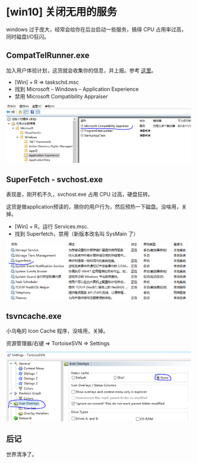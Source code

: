 # [win10] 关闭无用的服务

windows 过于庞大，经常会给你在后台启动一些服务，搞得 CPU 占用率过高，同时磁盘I/O狂闪。


## CompatTelRunner.exe

加入用户体验计划，这货就会收集你的信息，并上报。参考 [这里][1]。

 * [Win] + R => taskschd.msc
 * 找到 Microsoft – Windows – Application Experience
 * 禁用 Microsoft Compatibility Appraiser

![](images/2018_11_10_disable_useless_services/compatibility_appraiser.png)


## SuperFetch - svchost.exe

表现是，刚开机不久，svchost.exe 占用 CPU 过高，硬盘狂转。

这货是做application预读的，猜你的用户行为，然后预热一下磁盘。没啥用，关掉。

* [Win] + R，运行 Services.msc.
* 找到 Superfetch，禁用（新版本改名叫 SysMain 了）

![](images/2018_11_10_disable_useless_services/superfetch.png)


## tsvncache.exe

小乌龟的 Icon Cache 程序，没啥用，关掉。

资源管理器/右键 => TortoiseSVN => Settings

![](images/2018_11_10_disable_useless_services/svn_status_cache.png)


[1]:https://superuser.com/questions/944067/windows-disk-i-o-100-at-boot-for-20-minutes
[2]:https://superuser.com/questions/645650/what-is-superfetch-and-its-relation-to-svchost-exe-localsystemnetworkrestricte


## 后记

世界清净了。
